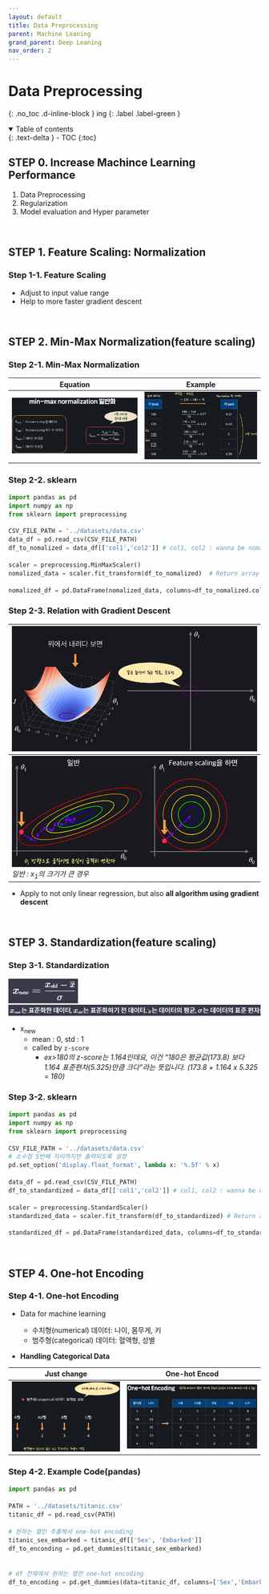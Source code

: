 ```yaml
---
layout: default
title: Data Preprocessing
parent: Machine Leaning
grand_parent: Deep Leaning
nav_order: 2
---
```


# Data Preprocessing
{: .no_toc .d-inline-block }
ing
{: .label .label-green }
<details open markdown="block">
  <summary>
    Table of contents
  </summary>
  {: .text-delta }
- TOC
{:toc}
</details>

<!------------------------------------ STEP ------------------------------------>
## STEP 0. Increase Machince Learning Performance

1. Data Preprocessing
2. Regularization
3. Model evaluation and Hyper parameter

<br>

<!------------------------------------ STEP ------------------------------------>
## STEP 1. Feature Scaling: Normalization

### Step 1-1. Feature Scaling
* Adjust to input value range
* Help to more faster gradient descent

<br>

<!------------------------------------ STEP ------------------------------------>
## STEP 2. Min-Max Normalization(feature scaling)

### Step 2-1. Min-Max Normalization



| Equation                                                     | Example                                                      |
| ------------------------------------------------------------ | ------------------------------------------------------------ |
| <img src="./../../../images/menu6-sub1-sub2-data-preprocessing/image-20230418085526200.png" alt="image-20230418085526200" style="zoom: 80%;" /> | <img src="./../../../images/menu6-sub1-sub2-data-preprocessing/image-20230418085601375.png" alt="image-20230418085601375" style="zoom: 80%;" /> |

### Step 2-2. sklearn

```python
import pandas as pd
import numpy as np
from sklearn import preprocessing

CSV_FILE_PATH = '../datasets/data.csv'
data_df = pd.read_csv(CSV_FILE_PATH)
df_to_nomalized = data_df[['col1','col2']] # col1, col2 : wanna be nomalized

scaler = preprocessing.MinMaxScaler()
nomalized_data = scaler.fit_transform(df_to_nomalized)	# Return array

nomalized_df = pd.DataFrame(nomalized_data, columns=df_to_nomalized.columns.tolist())
```

### Step 2-3. Relation with Gradient Descent

| <img src="./../../../images/menu6-sub1-sub2-data-preprocessing/image-20230418085656553.png" alt="image-20230418085656553" style="zoom:67%;" /> |
| ------------------------------------------------------------ |
| <img src="./../../../images/menu6-sub1-sub2-data-preprocessing/image-20230418085753920.png" alt="image-20230418085753920" style="zoom:67%;" /><br>*일반 : x<sub>1</sub>의 크기가 큰 경우* |

* Apply to not only linear regression, but also **all algorithm using gradient descent**


<br>

<!------------------------------------ STEP ------------------------------------>
## STEP 3. Standardization(feature scaling)

### Step 3-1.  Standardization

![image-20230418090007674](./../../../images/menu6-sub1-sub2-data-preprocessing/image-20230418090007674.png)![image-20230418090046822](./../../../images/menu6-sub1-sub2-data-preprocessing/image-20230418090046822.png)

* x<sub>new</sub> 
	* mean : 0, std : 1
	* called by `z-score`
		* *ex>180의 z-score는 1.164인데요, 이건 “180은 평균값(173.8) 보다 1.164 표준편차(5.325)만큼 크다”라는 뜻입니다. (173.8 + 1.164 x 5.325 = 180)*

### Step 3-2. sklearn

```python
import pandas as pd
import numpy as np
from sklearn import preprocessing

CSV_FILE_PATH = '../datasets/data.csv'
# 소수점 5번째 자리까지만 출력되도록 설정 
pd.set_option('display.float_format', lambda x: '%.5f' % x)

data_df = pd.read_csv(CSV_FILE_PATH)
df_to_standardized = data_df[['col1','col2']] # col1, col2 : wanna be nomalized

scaler = preprocessing.StandardScaler()
standardized_data = scaler.fit_transform(df_to_standardized) # Return array

standardized_df = pd.DataFrame(standardized_data, columns=df_to_standardized.columns.tolist())
```

<br>

<!------------------------------------ STEP ------------------------------------>
## STEP 4. One-hot Encoding

### Step 4-1. One-hot Encoding

* Data for machine learning
	-   수치형(numerical) 데이터: 나이, 몸무게, 키
	-   범주형(categorical) 데이터: 혈액형, 성별

* **Handling Categorical Data**

|Just change|One-hot Encod|
|---|---|
|<img src="./../../../images/menu6-sub1-sub2-data-preprocessing/image-20230418090136252.png" alt="image-20230418090136252" style="zoom:50%;" />|<img src="./../../../images/menu6-sub1-sub2-data-preprocessing/image-20230418090152271.png" alt="image-20230418090152271" style="zoom:50%;" />|

### Step 4-2. Example Code(pandas)

```python
import pandas as pd

PATH = '../datasets/titanic.csv'
titanic_df = pd.read_csv(PATH)

# 원하는 열만 추출해서 one-hot encoding
titanic_sex_embarked = titanic_df[['Sex', 'Embarked']]
df_to_enconding = pd.get_dummies(titanic_sex_embarked)


# df 전체에서 원하는 열만 one-hot encoding
df_to_encoding = pd.get_dummies(data=titanic_df, columns=['Sex','Embarked']]
```

